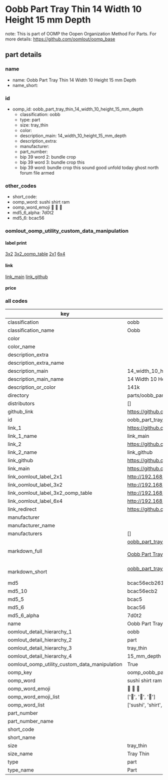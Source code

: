 # Oobb Part Tray Thin 14 Width 10 Height 15 mm Depth  

note: This is part of OOMP the Oopen Organization Method For Parts. For more details: https://github.com/oomlout/oomp_base

##  part details
  







### name
* name: Oobb Part Tray Thin 14 Width 10 Height 15 mm Depth
* name_short: 
### id
* oomp_id: oobb_part_tray_thin_14_width_10_height_15_mm_depth
  * classification: oobb
  * type: part
  * size: tray_thin
  * color: 
  * description_main: 14_width_10_height_15_mm_depth
  * description_extra: 
  * manufacturer: 
  * part_number: 
  * bip 39 word 2: bundle crop
  * bip 39 word 3: bundle crop this
  * bip 39 word: bundle crop this sound good unfold today ghost north forum file armed

### other_codes
* short_code: 
* oomp_word: sushi shirt ram
* oomp_word_emoji :sushi: :shirt: :ram:
* md5_6_alpha: 7d0t2
* md5_6: bcac56






### oomlout_oomp_utility_custom_data_manipulation
#### label print
[3x2](http://192.168.1.245:1112/?label=oomp%207d0t2)
[3x2_oomp_table](http://192.168.1.108:1112/?label=oomp%207d0t2)
[2x1](http://192.168.1.242:1112/?label=oomp%207d0t2)
[6x4](http://192.168.1.55:1112/?label=oomp%207d0t2)    

#### link

[link_main](https://github.com/oomlout/oomlout_oomp_version_1_messy/tree/main/parts/oobb_part_tray_thin_14_width_10_height_15_mm_depth) [link_github](https://github.com/oomlout/oomlout_oomp_version_1_messy/tree/main/parts/oobb_part_tray_thin_14_width_10_height_15_mm_depth)                             

#### price







### all codes 
| key | value |  
| --- | --- |  
| classification | oobb |  
| classification_name | Oobb |  
| color |  |  
| color_name |  |  
| description_extra |  |  
| description_extra_name |  |  
| description_main | 14_width_10_height_15_mm_depth |  
| description_main_name | 14 Width 10 Height 15 mm Depth |  
| description_or_color | 141k |  
| directory | parts/oobb_part_tray_thin_14_width_10_height_15_mm_depth |  
| distributors | [] |  
| github_link | https://github.com/oomlout/oomlout_oomp_part_src/tree/main/parts/oobb_part_tray_thin_14_width_10_height_15_mm_depth |  
| id | oobb_part_tray_thin_14_width_10_height_15_mm_depth |  
| link_1 | https://github.com/oomlout/oomlout_oomp_version_1_messy/tree/main/parts/oobb_part_tray_thin_14_width_10_height_15_mm_depth |  
| link_1_name | link_main |  
| link_2 | https://github.com/oomlout/oomlout_oomp_version_1_messy/tree/main/parts/oobb_part_tray_thin_14_width_10_height_15_mm_depth |  
| link_2_name | link_github |  
| link_github | https://github.com/oomlout/oomlout_oomp_version_1_messy/tree/main/parts/oobb_part_tray_thin_14_width_10_height_15_mm_depth |  
| link_main | https://github.com/oomlout/oomlout_oomp_version_1_messy/tree/main/parts/oobb_part_tray_thin_14_width_10_height_15_mm_depth |  
| link_oomlout_label_2x1 | http://192.168.1.242:1112/?label=oomp%207d0t2 |  
| link_oomlout_label_3x2 | http://192.168.1.245:1112/?label=oomp%207d0t2 |  
| link_oomlout_label_3x2_oomp_table | http://192.168.1.108:1112/?label=oomp%207d0t2 |  
| link_oomlout_label_6x4 | http://192.168.1.55:1112/?label=oomp%207d0t2 |  
| link_redirect | https://github.com/oomlout/oomlout_oomp_version_1_messy/tree/main/parts/oobb_part_tray_thin_14_width_10_height_15_mm_depth |  
| manufacturer |  |  
| manufacturer_name |  |  
| manufacturers | [] |  
| markdown_full | [oobb_part_tray_thin_14_width_10_height_15_mm_depth](none)<br>[](none)<br>[Oobb Part Tray Thin 14 Width 10 Height 15 Mm Depth](none)<br><br> |  
| markdown_short | [oobb_part_tray_thin_14_width_10_height_15_mm_depth](none)<br><br> |  
| md5 | bcac56ecb2619c6bb4b23cfdc18cf8f2 |  
| md5_10 | bcac56ecb2 |  
| md5_5 | bcac5 |  
| md5_6 | bcac56 |  
| md5_6_alpha | 7d0t2 |  
| name | Oobb Part Tray Thin 14 Width 10 Height 15 mm Depth |  
| oomlout_detail_hierarchy_1 | oobb |  
| oomlout_detail_hierarchy_2 | part |  
| oomlout_detail_hierarchy_3 | tray_thin |  
| oomlout_detail_hierarchy_4 | 15_mm_depth |  
| oomlout_oomp_utility_custom_data_manipulation | True |  
| oomp_key | oomp_oobb_part_tray_thin_14_width_10_height_15_mm_depth |  
| oomp_word | sushi shirt ram |  
| oomp_word_emoji | :sushi: :shirt: :ram: |  
| oomp_word_emoji_list | [':sushi:', ':shirt:', ':ram:'] |  
| oomp_word_list | ['sushi', 'shirt', 'ram'] |  
| part_number |  |  
| part_number_name |  |  
| short_code |  |  
| short_name |  |  
| size | tray_thin |  
| size_name | Tray Thin |  
| type | part |  
| type_name | Part |  
